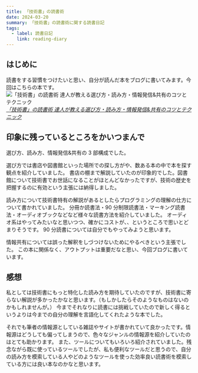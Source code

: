 ```yaml
---
title: 「技術書」の読書術
date: 2024-03-20
summary: 「技術書」の読書術に関する読書日記
tags:
  - label: 読書日記
    link: reading-diary
---
```


## はじめに

読書をする習慣をつけたいと思い、自分が読んだ本をブログに書いてみます。今回はこちらの本です。
![「技術書」の読書術 達人が教える選び方・読み方・情報発信&共有のコツとテクニック](https://m.media-amazon.com/images/I/817JbDq4ySL._SY522_.jpg)
_[「技術書」の読書術 達人が教える選び方・読み方・情報発信&共有のコツとテクニック](https://www.amazon.co.jp/%E3%80%8C%E6%8A%80%E8%A1%93%E6%9B%B8%E3%80%8D%E3%81%AE%E8%AA%AD%E6%9B%B8%E8%A1%93-%E9%81%94%E4%BA%BA%E3%81%8C%E6%95%99%E3%81%88%E3%82%8B%E9%81%B8%E3%81%B3%E6%96%B9%E3%83%BB%E8%AA%AD%E3%81%BF%E6%96%B9%E3%83%BB%E6%83%85%E5%A0%B1%E7%99%BA%E4%BF%A1-%E5%85%B1%E6%9C%89%E3%81%AE%E3%82%B3%E3%83%84%E3%81%A8%E3%83%86%E3%82%AF%E3%83%8B%E3%83%83%E3%82%AF-IPUSIRON-ebook/dp/B0BF469YLK/ref=sr_1_1?adgrpid=140328664499&dib=eyJ2IjoiMSJ9.tuqmOo5n-cObCeH5XnXJzTn3hjUwVImtFEjE5zsq9uzSGpkfy-OdIjMPiXeZzyveOcnmUW4pYiTbb2HglfohzIcMdwLy87kLN_XLvQAkU7lFTu4nukB-AscOlJhVv90STdU2kYOx0uqy6ePUrbiyWqSVrlqd9ilbiH6BqZjJPFZGwFwWp8n4gxsarX4qEkHDiihiEOSHsZQs9fVh2eCkB_HJ85bxaEnK7eAyObIB66RFxjQBAWxWESfMvlSe8FLs3Ftw8EiYRctB0-E_-_d3Ge5WjQGhXk3p62bs8iti06k.lgLI4SWXqn278NEbrnPyED07VkSRRyhZcKDzSsnE7lA&dib_tag=se&gclid=CjwKCAjwkuqvBhAQEiwA65XxQFakC1lHJD61qUlwj-fyWoT8zUx20lwRXSztg09kQfi107tFm7NTmhoC1vcQAvD_BwE&hvadid=679080740120&hvdev=c&hvlocphy=1009307&hvnetw=g&hvqmt=e&hvrand=15292886164642696843&hvtargid=kwd-1743671597405&hydadcr=21803_13519552&jp-ad-ap=0&keywords=%E6%8A%80%E8%A1%93%E6%9B%B8%E3%81%AE%E8%AA%AD%E6%9B%B8%E8%A1%93&qid=1710928961&sr=8-1)_

## 印象に残っているところをかいつまんで

選び方、読み方、情報発信&共有の 3 部構成でした。

選び方では書店や図書館といった場所での探し方がや、数ある本の中で本を探す観点を紹介していました。
書店の棚まで解説していたのが印象的でした。図書館について技術書でお世話になることがほとんどなかったですが、技術の歴史を把握するのに有効という主張には納得しました。

読み方について技術書特有の解説があるとしたらプログラミングの理解の仕方について書かれていました。
分冊か読書法・90 分制限読書法・マーキング読書法・オーディオブックなどなど様々な読書方法を紹介していました。
オーディオ系はやってみたいなと思いつつ、確かにコストが、、というところで思いとどまりそうです。
90 分読書については自分でもやってみようと思います。

情報共有については誤った解釈をしづつけないためにやるべきという主張でした。
この本に関係なく、アウトプットは重要だなと思い、今回ブログに書いています。

## 感想

私としては技術書にもっと特化した読み方を期待していたのですが、技術書に寄らない解説が多かったかなと思います。（もしかしたらそのようなものはないのかもしれませんが。）
今までそれなりに読書には挑戦していたので新しく得るというよりは今までの自分の理解を言語化してくれたような本でした。

それでも筆者の情報源としている雑誌やサイトが書かれていて良かったです。情報源はどうしても偏ってしまうので、色々なジャンルの情報源を紹介していたのはとても助かります。
また、ツールについてもいろいろ紹介されていました。残念ながら既に使っているツールでしたが、私も便利なツールだと思うので、自分の読み方を模索している人やどのようなツールを使った効率良い読書術を模索している方には良い本なのかなと思います。
